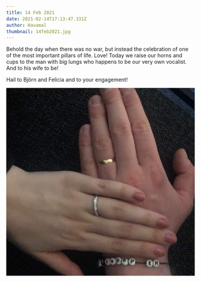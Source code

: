 ```yaml
---
title: 14 Feb 2021
date: 2021-02-14T17:13:47.331Z
author: Havamal
thumbnail: 14feb2021.jpg
---
```


Behold the day when there was no war, but instead the celebration of one of the most important pillars of life. Love!
Today we raise our horns and cups to the man with big lungs who happens to be our very own vocalist. And to his wife to be!

Hail to Björn and Felicia and to your engagement!

![14feb2021.jpg](./14feb2021.jpg)
